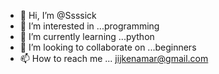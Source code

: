 - 👋 Hi, I’m @Ssssick
- 👀 I’m interested in ...programming
- 🌱 I’m currently learning ...python
- 💞️ I’m looking to collaborate on ...beginners
- 📫 How to reach me ... jijkenamar@gmail.com

<!---
Ssssick/Ssssick is a ✨ special ✨ repository because its `README.md` (this file) appears on your GitHub profile.
You can click the Preview link to take a look at your changes.
--->
